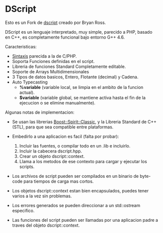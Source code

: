 DScript
=======

Esto es un Fork de [dscript](https://github.com/bryanjamesross/dscript) creado por Bryan Ross.

DScript es un lenguaje interpretado, muy simple, parecido a PHP, basado en C++, es completamente funcional bajo entorno G++ 4.6.

Caracteristicas:

* [Sintaxis](CPPS/tree/master/doc/Sintaxis.md) parecida a la de C/PHP.
* Soporta Funciones definidas en el script.
* Libreria de funciones Standard Completamente editable.
* Soporte de Arrays Multidimensionales
* 3 Tipos de datos basicos, Entero, Flotante (decimal) y Cadena.
* Auto Typecasting
  - **%variable** (variable local, se limpia en el ambito de la funcion actual).
  - **$variable** (variable global, se mantiene activa hasta el fin de la ejecucion o se elimine manualmente).

Algunas notas de implementacion:

* Se usan las librerias [Boost::Spirit::Classic](http://www.boost.org/doc/libs/1_50_0/libs/spirit/doc/html/spirit/introduction.html), y la Libreria Standard de C++ (STL), para que sea compatible entre plataformas.
* Embedirlo a una aplicacion es facil (falta por probar):
    1. Incluir las fuentes, o compilar todo en un .lib e incluirlo.
    2. Incluir la cabecera dscript.hpp.
    3. Crear un objeto dscript::context.
    4. Llama a los metodos de ese contexto para cargar y ejecutar los scripts.

* Los archivos de script pueden ser compilados en un binario de byte-code para tiempos de carga mas cortos.
* Los objetos dscript::context estan bien encapsulados, puedes tener varios a la vez sin problemas.
* Los errores generados se pueden direccionar a un std::ostream especifico.
* Las funciones del script pueden ser llamadas por una aplicacion padre a traves del objeto dscript::context.